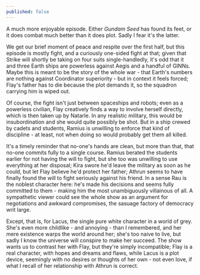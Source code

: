 ```yaml
---
published: false
---
```


A much more enjoyable episode. Either *Gundam Seed* has found its feet, or it does combat much better than it does plot. Sadly I fear it's the latter.

We get our brief moment of peace and respite over the first half, but this episode is mostly fight, and a curiously one-sided fight at that; given that Strike will shortly be taking on four suits single-handledly, it's odd that it and three Earth ships are powerless against Aegis and a handful of GINNs. Maybe this is meant to be the story of the whole war - that Earth's numbers are nothing against Coordinator superiority - but in context it feels forced; Flay's father has to die because the plot demands it, so the squadron carrying him is wiped out.

Of course, the fight isn't just between spaceships and robots; even as a powerless civilian, Flay creatively finds a way to involve herself directly, which is then taken up by Natarle. In any realistic military, this would be insubordination and she would quite possibly be shot. But in a ship crewed by cadets and students, Ramius is unwilling to enforce that kind of discipline - at least, not when doing so would probably get them all killed.

It's a timely reminder that no-one's hands are clean, but more than that, that no-one commits fully to a single course. Ramius berated the students earlier for not having the will to fight, but she too was unwilling to use everything at her disposal; Kira swore he'd leave the military as soon as he could, but let Flay believe he'd protect her father; Athrun seems to have finally found the will to fight seriously against his friend. In a sense Rau is the noblest character here: he's made his decisions and seems fully committed to them - making him the most unambiguously villainous of all. A sympathetic viewer could see the whole show as an argument for negotiations and awkward compromises, the sasuage factory of democracy writ large.

Except, that is, for Lacus, the single pure white character in a world of grey. She's even more childlike - and annoying - than I remembered, and her mere existence warps the world around her; she's too naive to live, but sadly I know the universe will conspire to make her succeed. The show wants us to contrast her with Flay, but they're simply incompatible; Flay is a real character, with hopes and dreams and flaws, while Lacus is a plot device, seemingly with no desires or thoughts of her own - not even love, if what I recall of her relationship with Athrun is correct.